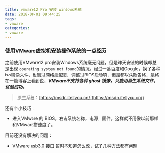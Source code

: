 ```yaml
---
title: vmware12 Pro 安装 windows系统
date: 2018-08-01 09:44:25
tags: 
- vmware
categories: 
- vmware
---
```

### 使用VMware虚拟机安装操作系统的一点经历

<!--more-->

之前使用VMware12 pro安装Windows系统毫无问题，但是昨天安装的时候却总是出现 `operating system not found`的情况。经过一番百度和Google，换了各种iso镜像文件，也删过网络适配器，调整过BIOS启动项，但是都以失败告终，最终在一篇博客上看到说，***VMware不支持各种 ghost 镜像，只能用原生系统文件，试验成功。***

> 
> 原生系统：[https://msdn.itellyou.cn/](https://msdn.itellyou.cn/)
> 

还有个小技巧：

- 进入VMware 的 BIOS，右击系统名称，电源，固件。这样就不用像以前那样和VMware拼速度了。

目前还没有解决的问题：

- VMware usb3.0 接口 暂时不知道怎么改，试了几种方法都有问题



